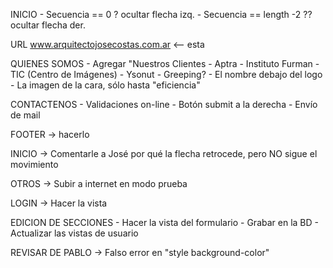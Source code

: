 INICIO
	- Secuencia == 0 ? ocultar flecha izq.
	- Secuencia == length -2 ?? ocultar flecha der.

URL
www.arquitectojosecostas.com.ar <-- esta


QUIENES SOMOS
	- Agregar "Nuestros Clientes
		- Aptra
		- Instituto Furman
		- TIC (Centro de Imágenes)
		- Ysonut
		- Greeping?
	- El nombre debajo del logo
	- La imagen de la cara, sólo hasta "eficiencia"

CONTACTENOS
	- Validaciones on-line
	- Botón submit a la derecha
	- Envío de mail

FOOTER -> hacerlo

INICIO -> Comentarle a José por qué la flecha retrocede, pero NO sigue el movimiento

OTROS -> Subir a internet en modo prueba

LOGIN -> Hacer la vista

EDICION DE SECCIONES
	- Hacer la vista del formulario
	- Grabar en la BD
	- Actualizar las vistas de usuario

REVISAR DE PABLO -> Falso error en "style background-color"
